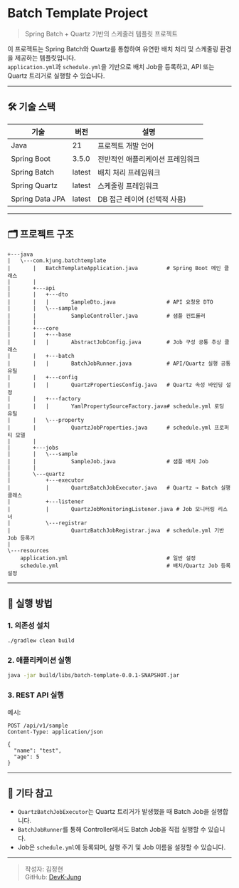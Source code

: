 # Batch Template Project

> Spring Batch + Quartz 기반의 스케줄러 템플릿 프로젝트

이 프로젝트는 Spring Batch와 Quartz를 통합하여 유연한 배치 처리 및 스케줄링 환경을 제공하는 템플릿입니다.  
`application.yml`과 `schedule.yml`을 기반으로 배치 Job을 등록하고, API 또는 Quartz 트리거로 실행할 수 있습니다.

---

## 🛠 기술 스택

| 기술           | 버전     | 설명                            |
|----------------|----------|---------------------------------|
| Java           | 21       | 프로젝트 개발 언어              |
| Spring Boot    | 3.5.0    | 전반적인 애플리케이션 프레임워크 |
| Spring Batch   | latest   | 배치 처리 프레임워크           |
| Spring Quartz  | latest   | 스케줄링 프레임워크            |
| Spring Data JPA| latest   | DB 접근 레이어 (선택적 사용)   |

---

## 🗂 프로젝트 구조

```
+---java
|   \---com.kjung.batchtemplate
|       |   BatchTemplateApplication.java         # Spring Boot 메인 클래스
|       |
|       +---api
|       |   +---dto
|       |   |       SampleDto.java                # API 요청용 DTO
|       |   \---sample
|       |           SampleController.java         # 샘플 컨트롤러
|       |
|       +---core
|       |   +---base
|       |   |       AbstractJobConfig.java        # Job 구성 공통 추상 클래스
|       |   +---batch
|       |   |       BatchJobRunner.java           # API/Quartz 실행 공통 유틸
|       |   +---config
|       |   |       QuartzPropertiesConfig.java   # Quartz 속성 바인딩 설정
|       |   +---factory
|       |   |       YamlPropertySourceFactory.java# schedule.yml 로딩 유틸
|       |   \---property
|       |           QuartzJobProperties.java      # schedule.yml 프로퍼티 모델
|       |
|       +---jobs
|       |   \---sample
|       |           SampleJob.java                # 샘플 배치 Job
|       |
|       \---quartz
|           +---executor
|           |       QuartzBatchJobExecutor.java   # Quartz → Batch 실행 클래스
|           +---listener
|           |       QuartzJobMonitoringListener.java # Job 모니터링 리스너
|           \---registrar
|                   QuartzBatchJobRegistrar.java  # schedule.yml 기반 Job 등록기
|
\---resources
    application.yml                               # 일반 설정
    schedule.yml                                  # 배치/Quartz Job 등록 설정
```

---

## 🚀 실행 방법

### 1. 의존성 설치
```bash
./gradlew clean build
```

### 2. 애플리케이션 실행
```bash
java -jar build/libs/batch-template-0.0.1-SNAPSHOT.jar
```

### 3. REST API 실행
예시:
```
POST /api/v1/sample
Content-Type: application/json

{
  "name": "test",
  "age": 5
}
```

---

## 📌 기타 참고

- `QuartzBatchJobExecutor`는 Quartz 트리거가 발생했을 때 Batch Job을 실행합니다.
- `BatchJobRunner`를 통해 Controller에서도 Batch Job을 직접 실행할 수 있습니다.
- Job은 `schedule.yml`에 등록되며, 실행 주기 및 Job 이름을 설정할 수 있습니다.

---

> 작성자: 김정현  
> GitHub: [DevK-Jung](https://github.com/DevK-Jung)
